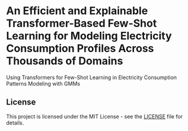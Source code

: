 # An Efficient and Explainable Transformer-Based Few-Shot Learning for Modeling Electricity Consumption Profiles Across Thousands of Domains
Using Transformers for Few-Shot Learning in Electricity Consumption Patterns Modeling with GMMs



## License

This project is licensed under the MIT License - see the [LICENSE](LICENSE) file for details.

